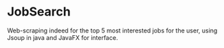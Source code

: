 # JobSearch
Web-scraping indeed for the top 5 most interested jobs for the user, using Jsoup in java and JavaFX for interface.
